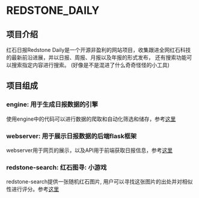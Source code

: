 # REDSTONE_DAILY

## 项目介绍

红石日报Redstone Daily是一个开源非盈利的网站项目，收集跟进全网红石科技的最新前沿进展，并以日报、周报、月报以及年报的形式发布， 还有搜索功能可以搜索指定内容进行搜索。
(好像是不是混进了什么奇奇怪怪的小工具)

## 项目组成

### engine: 用于生成日报数据的引擎

使用engine中的代码可以进行数据的爬取和自动化筛选和储存，参考[这里](engine/README.md)

### webserver: 用于展示日报数据的后端flask框架

webserver用于网页的展示，以及API用于前端获取日报信息，参考[这里](web-server/README.md)

### redstone-search: 红石图寻: 小游戏

redstone-search提供一张随机红石图片, 用户可以寻找这张图片的出处并对相似性进行评分。参考[这里](redstonesearch/README.md)